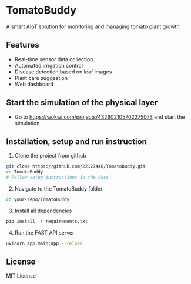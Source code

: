 # TomatoBuddy

A smart AIoT solution for monitoring and managing tomato plant growth.

## Features

- Real-time sensor data collection
- Automated irrigation control
- Disease detection based on leaf images
- Plant care suggestion
- Web dashboard

## Start the simulation of the physical layer
- Go to https://wokwi.com/projects/432902105702275073 and start the simulation

## Installation, setup and run instruction
1. Clone the project from github
```sh
git clone https://github.com/22127446/TomatoBuddy.git
cd TomatoBuddy
# Follow setup instructions in the docs
```
2. Navigate to the TomatoBuddy folder
```sh
cd your-repo/TomatoBuddy
```
3. Install all dependencies
```sh
pip install -r requirements.txt
```
4. Run the FAST API server
```sh
uvicorn app.main:app --reload
```

## License

MIT License